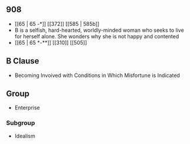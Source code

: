 ## 908
- [[65 | 65 -*]] [[372]] [[585 | 585b]] 
- B is a selfish, hard-hearted, worldly-minded woman who seeks to live for herself alone. She wonders why she is not happy and contented
- [[65 | 65 *-**]] [[310]] [[505]] 

## B Clause
- Becoming Invoived with Conditions in Which Misfortune is Indicated

## Group
- Enterprise

### Subgroup
- Idealism

